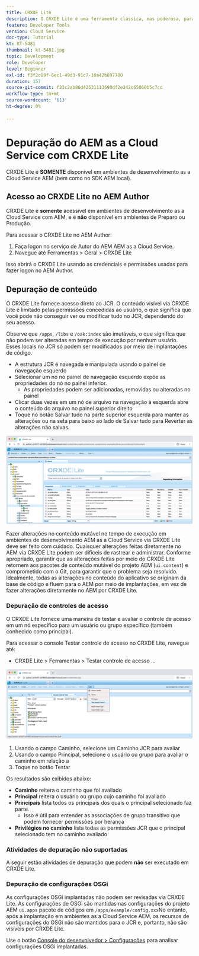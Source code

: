 ```yaml
---
title: CRXDE Lite
description: O CRXDE Lite é uma ferramenta clássica, mas poderosa, para depurar ambientes de desenvolvedor as a Cloud Service com AEM. O CRXDE Lite fornece um conjunto de funcionalidades que auxilia a depuração da inspeção de todos os recursos e propriedades, manipulação das partes mutáveis do JCR e investigação de permissões.
feature: Developer Tools
version: Cloud Service
doc-type: Tutorial
kt: KT-5481
thumbnail: kt-5481.jpg
topic: Development
role: Developer
level: Beginner
exl-id: f3f2c89f-6ec1-49d3-91c7-10a42b897780
duration: 157
source-git-commit: f23c2ab86d42531113690df2e342c65060b5c7cd
workflow-type: tm+mt
source-wordcount: '613'
ht-degree: 0%

---
```


# Depuração do AEM as a Cloud Service com CRXDE Lite

CRXDE Lite é __SOMENTE__ disponível em ambientes de desenvolvimento as a Cloud Service AEM (bem como no SDK AEM local).

## Acesso ao CRXDE Lite no AEM Author

CRXDE Lite é __somente__ acessível em ambientes de desenvolvimento as a Cloud Service com AEM, e é __não__ disponível em ambientes de Preparo ou Produção.

Para acessar o CRXDE Lite no AEM Author:

1. Faça logon no serviço de Autor do AEM AEM as a Cloud Service.
1. Navegue até Ferramentas > Geral > CRXDE Lite

Isso abrirá o CRXDE Lite usando as credenciais e permissões usadas para fazer logon no AEM Author.

## Depuração de conteúdo

O CRXDE Lite fornece acesso direto ao JCR. O conteúdo visível via CRXDE Lite é limitado pelas permissões concedidas ao usuário, o que significa que você pode não conseguir ver ou modificar tudo no JCR, dependendo do seu acesso.

Observe que `/apps`, `/libs` e `/oak:index` são imutáveis, o que significa que não podem ser alteradas em tempo de execução por nenhum usuário. Esses locais no JCR só podem ser modificados por meio de implantações de código.

+ A estrutura JCR é navegada e manipulada usando o painel de navegação esquerdo
+ Selecionar um nó no painel de navegação esquerdo expõe as propriedades do nó no painel inferior.
   + As propriedades podem ser adicionadas, removidas ou alteradas no painel
+ Clicar duas vezes em um nó de arquivo na navegação à esquerda abre o conteúdo do arquivo no painel superior direito
+ Toque no botão Salvar tudo na parte superior esquerda para manter as alterações ou na seta para baixo ao lado de Salvar tudo para Reverter as alterações não salvas.

![CRXDE Lite - Depuração de conteúdo](./assets/crxde-lite/debugging-content.png)

Fazer alterações no conteúdo mutável no tempo de execução em ambientes de desenvolvimento AEM as a Cloud Service via CRXDE Lite deve ser feito com cuidado.
Quaisquer alterações feitas diretamente no AEM via CRXDE Lite podem ser difíceis de rastrear e administrar. Conforme apropriado, garantir que as alterações feitas por meio do CRXDE Lite retornem aos pacotes de conteúdo mutável do projeto AEM (`ui.content`) e comprometido com o Git, para garantir que o problema seja resolvido. Idealmente, todas as alterações no conteúdo do aplicativo se originam da base de código e fluem para o AEM por meio de implantações, em vez de fazer alterações diretamente no AEM por CRXDE Lite.

### Depuração de controles de acesso

O CRXDE Lite fornece uma maneira de testar e avaliar o controle de acesso em um nó específico para um usuário ou grupo específico (também conhecido como principal).

Para acessar o console Testar controle de acesso no CRXDE Lite, navegue até:

+ CRXDE Lite > Ferramentas > Testar controle de acesso ...

![CRXDE Lite - Testar o controle de acesso](./assets/crxde-lite/permissions__test-access-control.png)

1. Usando o campo Caminho, selecione um Caminho JCR para avaliar
1. Usando o campo Principal, selecione o usuário ou grupo para avaliar o caminho em relação a
1. Toque no botão Testar

Os resultados são exibidos abaixo:

+ __Caminho__ reitera o caminho que foi avaliado
+ __Principal__ reitera o usuário ou grupo cujo caminho foi avaliado
+ __Principais__ lista todos os principais dos quais o principal selecionado faz parte.
   + Isso é útil para entender as associações de grupo transitivo que podem fornecer permissões por herança
+ __Privilégios no caminho__ lista todas as permissões JCR que o principal selecionado tem no caminho avaliado

### Atividades de depuração não suportadas

A seguir estão atividades de depuração que podem __não__ ser executado em CRXDE Lite.

### Depuração de configurações OSGi

As configurações OSGi implantadas não podem ser revisadas via CRXDE Lite. As configurações de OSGi são mantidas nas configurações do projeto AEM `ui.apps` pacote de códigos em `/apps/example/config.xxx`No entanto, após a implantação em ambientes as a Cloud Service AEM, os recursos de configurações do OSGi não são mantidos para o JCR e, portanto, não são visíveis por CRXDE Lite.

Use o botão [Console do desenvolvedor > Configurações](./developer-console.md#configurations) para analisar configurações OSGi implantadas.
